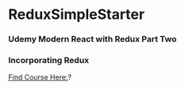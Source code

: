 # ReduxSimpleStarter

### Udemy Modern React with Redux Part Two
### Incorporating Redux
[Find Course Here:](https://www.udemy.com/react-redux/)?
